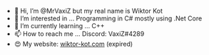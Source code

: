 - 👋 Hi, I’m @MrVaxiZ but my real name is Wiktor Kot                                                                                                                                                                                                                                                                                        
- 👀 I’m interested in ... Programming in C# mostly using .Net Core 
- 🌱 I’m currently learning ... C++
- 📫 How to reach me ... Discord: VaxiZ#4289 
- :heart_eyes: My website: [wiktor-kot.com](https://wiktor-kot.com/) (expired)
 
